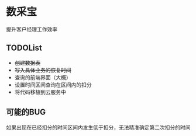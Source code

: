 # 数采宝

提升客户经理工作效率

## TODOList

- ~~创建数据表~~
- ~~写入具体业务的恢复时间~~
- 查询的前端界面（大概）
- 设置时间区间查询在区间内的扣分
- 将代码移植到云服务中

## 可能的BUG
如果出现在已经扣分的时间区间内发生低于扣分，无法精准确定第二次扣分的时间



